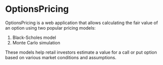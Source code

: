 # OptionsPricing

OptionsPricing is a web application that allows calculating the fair value of an option using two popular pricing models:

1) Black-Scholes model
2) Monte Carlo simulation

These models help retail investors estimate a value for a call or put option based on various market conditions and assumptions.
